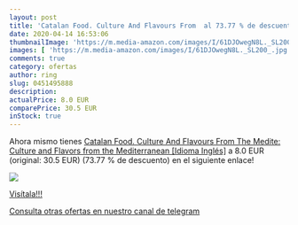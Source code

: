 ```yaml
---
layout: post
title: 'Catalan Food. Culture And Flavours From  al 73.77 % de descuento'
date: 2020-04-14 16:53:06
thumbnailImage: 'https://m.media-amazon.com/images/I/61DJOwegN8L._SL200_.jpg'
images: [ 'https://m.media-amazon.com/images/I/61DJOwegN8L._SL200_.jpg' ]
comments: true
category: ofertas
author: ring
slug: 0451495888
description:
actualPrice: 8.0 EUR
comparePrice: 30.5 EUR
inStock: true
---
```


Ahora mismo tienes [Catalan Food. Culture And Flavours From The Medite: Culture and Flavors from the Mediterranean [Idioma Inglés]](https://www.amazon.com/dp/0451495888/?tag=redken08-20) a 8.0 EUR (original: 30.5 EUR) (73.77 %  de descuento) en el siguiente enlace!

[![](https://m.media-amazon.com/images/I/61DJOwegN8L._SL200_.jpg)](https://www.amazon.com/dp/0451495888/?tag=redken08-20)

[Visítala!!!](https://www.amazon.com/dp/0451495888/?tag=redken08-20)

[Consulta otras ofertas en nuestro canal de telegram](https://t.me/s/ofertas25)
